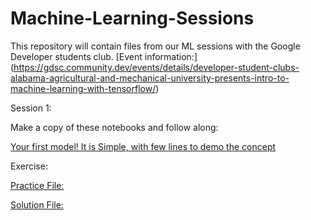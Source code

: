 # Machine-Learning-Sessions
This repository will contain files from our ML sessions with the Google Developer students club. [Event information:] (https://gdsc.community.dev/events/details/developer-student-clubs-alabama-agricultural-and-mechanical-university-presents-intro-to-machine-learning-with-tensorflow/)

Session 1:

Make a copy of these notebooks and follow along: 

[Your first model! It is Simple, with few lines to demo the concept ](bit.ly/4dah3t0)

Exercise:

[Practice File:](https://drive.google.com/file/d/14dc7-uKgbZUwqRZvwRCOXRycGzuYGxF7/view)

[Solution File:](https://drive.google.com/file/d/1OOao4a_Th99ZZvFuk2WEoEh6fhKIvzTb/view?pli=1)
